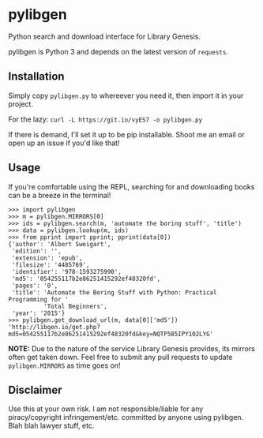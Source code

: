 # pylibgen
Python search and download interface for Library Genesis.

pylibgen is Python 3 and depends on the latest version of `requests`.

## Installation

Simply copy `pylibgen.py` to whereever you need it, then import it in your project.

For the lazy: `curl -L https://git.io/vyES7 -o pylibgen.py`

If there is demand, I'll set it up to be pip installable. Shoot me an email or open up an issue if you'd like that!

## Usage

If you're comfortable using the REPL, searching for and downloading books can be a breeze in the terminal!

```
>>> import pylibgen
>>> m = pylibgen.MIRRORS[0]
>>> ids = pylibgen.search(m, 'automate the boring stuff', 'title')
>>> data = pylibgen.lookup(m, ids)
>>> from pprint import pprint; pprint(data[0])
{'author': 'Albert Sweigart',
 'edition': '',
 'extension': 'epub',
 'filesize': '4485769',
 'identifier': '978-1593275990',
 'md5': '054255117b2e86251415292ef48320fd',
 'pages': '0',
 'title': 'Automate the Boring Stuff with Python: Practical Programming for '
          'Total Beginners',
 'year': '2015'}
>>> pylibgen.get_download_url(m, data[0]['md5'])
'http://libgen.io/get.php?md5=054255117b2e86251415292ef48320fd&key=NQTP585IPY102LYG'
```

**NOTE:** Due to the nature of the service Library Genesis provides, its mirrors often get taken down. Feel free to submit any pull requests to update `pylibgen.MIRRORS` as time goes on!

## Disclaimer

Use this at your own risk. I am not responsible/liable for any piracy/copyright infringement/etc. committed by anyone using pylibgen. Blah blah lawyer stuff, etc.
